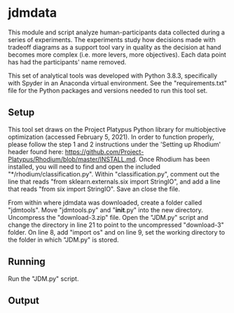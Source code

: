 # jdmdata
This module and script analyze human-participants data collected during a series of experiments.
The experiments study how decisions made with tradeoff diagrams as a support tool vary in quality as the 
decision at hand becomes more complex (i.e. more levers, more objectives). Each data point has had the 
participants' name removed.

This set of analytical tools was developed with Python 3.8.3, specifically with Spyder in an Anaconda
virtual environment. See the "requirements.txt" file for the Python packages and versions needed to run
this tool set.

## Setup
This tool set draws on the Project Platypus Python library for multiobjective optimization (accessed
February 5, 2021). In order to function properly, please follow the step 1 and 2 instructions under the
'Setting up Rhodium' header found here:
https://github.com/Project-Platypus/Rhodium/blob/master/INSTALL.md. Once Rhodium has been installed, you
will need to find and open the included "*/rhodium/classification.py". Within "classification.py", comment
out the line that reads "from sklearn.externals.six import StringIO", and add a line that reads
"from six import StringIO". Save an close the file.

From within where jdmdata was downloaded, create a folder called "jdmtools". Move "jdmtools.py" and
"__init__.py" into the new directory. Uncompress the "download-3.zip" file. Open the "JDM.py" script and
change the directory in line 21 to point to the uncompressed "download-3" folder. On line 8, add "import os"
and on line 9, set the working directory to the folder in which "JDM.py" is stored.

## Running
Run the "JDM.py" script.

## Output


